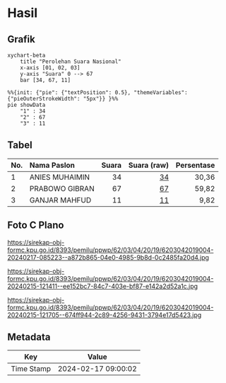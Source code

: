# Hasil

## Grafik

```mermaid
xychart-beta
    title "Perolehan Suara Nasional"
    x-axis [01, 02, 03]
    y-axis "Suara" 0 --> 67
    bar [34, 67, 11]
```

```mermaid
%%{init: {"pie": {"textPosition": 0.5}, "themeVariables": {"pieOuterStrokeWidth": "5px"}} }%%
pie showData
    "1" : 34
    "2" : 67
    "3" : 11
```

## Tabel

| No. | Nama Paslon    | Suara | Suara (raw) | Persentase |
|:--- |:-------------- | -----:| -----------:| ----------:|
| 1   | ANIES MUHAIMIN | 34    | [34][p-1]   | 30,36      |
| 2   | PRABOWO GIBRAN | 67    | [67][p-2]   | 59,82      |
| 3   | GANJAR MAHFUD  | 11    | [11][p-3]   | 9,82       |


[p-1]: https://github.com/gigit-pemilu/pemilu-2024/blob/main/pilpres/hitung-suara/sub/62-kalimantan-tengah/sub/03-kapuas/sub/04-kapuas-kuala/sub/2019-simpang-bunga-tanjung/sub/004-tps/sub/paslon-1.txt
[p-2]: https://github.com/gigit-pemilu/pemilu-2024/blob/main/pilpres/hitung-suara/sub/62-kalimantan-tengah/sub/03-kapuas/sub/04-kapuas-kuala/sub/2019-simpang-bunga-tanjung/sub/004-tps/sub/paslon-2.txt
[p-3]: https://github.com/gigit-pemilu/pemilu-2024/blob/main/pilpres/hitung-suara/sub/62-kalimantan-tengah/sub/03-kapuas/sub/04-kapuas-kuala/sub/2019-simpang-bunga-tanjung/sub/004-tps/sub/paslon-3.txt

## Foto C Plano

https://sirekap-obj-formc.kpu.go.id/8393/pemilu/ppwp/62/03/04/20/19/6203042019004-20240217-085223--a872b865-04e0-4985-9b8d-0c2485fa20d4.jpg

https://sirekap-obj-formc.kpu.go.id/8393/pemilu/ppwp/62/03/04/20/19/6203042019004-20240215-121411--ee152bc7-84c7-403e-bf87-e142a2d52a1c.jpg

https://sirekap-obj-formc.kpu.go.id/8393/pemilu/ppwp/62/03/04/20/19/6203042019004-20240215-121705--674ff944-2c89-4256-9431-3794e17d5423.jpg


## Metadata

| Key        | Value               |
| ---------- | ------------------- |
| Time Stamp | 2024-02-17 09:00:02 |



